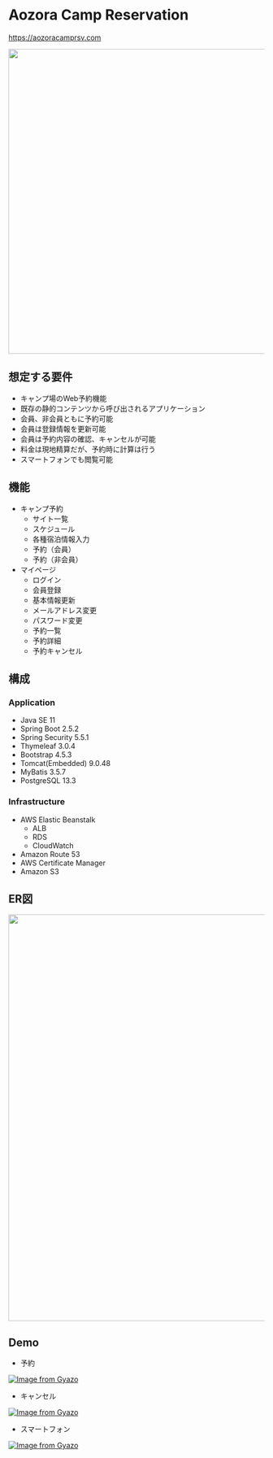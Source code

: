 # Aozora Camp Reservation

<a href="https://aozoracamprsv.com" target="_blank" rel="noopener noreferrer">https:&#047;&#047;aozoracamprsv.com</a>

<img src="https://i.gyazo.com/dfa9b268f772662ec5d299dfe161edd9.png" width="600px">

## 想定する要件

- キャンプ場のWeb予約機能
- 既存の静的コンテンツから呼び出されるアプリケーション
- 会員、非会員ともに予約可能
- 会員は登録情報を更新可能
- 会員は予約内容の確認、キャンセルが可能
- 料金は現地精算だが、予約時に計算は行う
- スマートフォンでも閲覧可能

## 機能

- キャンプ予約
  - サイト一覧
  - スケジュール
  - 各種宿泊情報入力
  - 予約（会員）
  - 予約（非会員）
- マイページ
  - ログイン
  - 会員登録
  - 基本情報更新
  - メールアドレス変更
  - パスワード変更
  - 予約一覧
  - 予約詳細
  - 予約キャンセル
  
## 構成

### Application

- Java SE 11
- Spring Boot 2.5.2
- Spring Security 5.5.1
- Thymeleaf 3.0.4
- Bootstrap 4.5.3
- Tomcat(Embedded) 9.0.48
- MyBatis 3.5.7
- PostgreSQL 13.3

### Infrastructure

- AWS Elastic Beanstalk
  - ALB
  - RDS
  - CloudWatch
- Amazon Route 53
- AWS Certificate Manager
- Amazon S3

## ER図
<img src="https://i.gyazo.com/5d2251af38fb6fa0dee67b36cfe63c4a.png" width="800px">

## Demo

- 予約
  
[![Image from Gyazo](https://i.gyazo.com/c4168e6c4ed8ce21b5b36ecad03bc852.gif)](https://gyazo.com/c4168e6c4ed8ce21b5b36ecad03bc852)

- キャンセル
  
[![Image from Gyazo](https://i.gyazo.com/7bbc327278481cb809654542df338830.gif)](https://gyazo.com/7bbc327278481cb809654542df338830)

- スマートフォン
  
[![Image from Gyazo](https://i.gyazo.com/18ff92a86c1428f1ea270d8b6696dd7c.gif)](https://gyazo.com/18ff92a86c1428f1ea270d8b6696dd7c)
